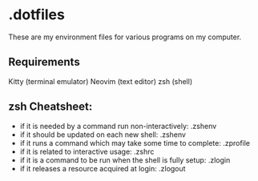 # .dotfiles
These are my environment files for various programs on my computer.

## Requirements
Kitty (terminal emulator)
Neovim (text editor)
zsh (shell)

## zsh Cheatsheet:
- if it is needed by a command run non-interactively: .zshenv
- if it should be updated on each new shell: .zshenv
- if it runs a command which may take some time to complete: .zprofile
- if it is related to interactive usage: .zshrc
- if it is a command to be run when the shell is fully setup: .zlogin
- if it releases a resource acquired at login: .zlogout

